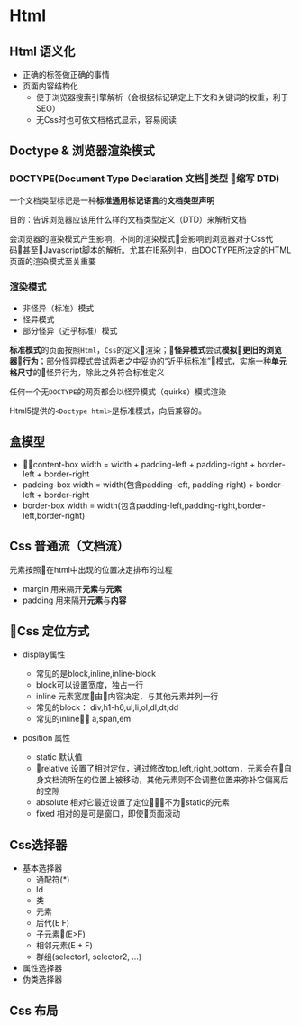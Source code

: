 # Html

## Html 语义化

- 正确的标签做正确的事情
- 页面内容结构化
    - 便于浏览器搜索引擎解析（会根据标记确定上下文和关键词的权重，利于SEO）
    - 无Css时也可依文档格式显示，容易阅读

## Doctype & 浏览器渲染模式
### DOCTYPE(Document Type Declaration 文档类型 缩写 DTD)
一个文档类型标记是一种**标准通用标记语言**的**文档类型声明**

目的：告诉浏览器应该用什么样的文档类型定义（DTD）来解析文档

会浏览器的渲染模式产生影响，不同的渲染模式会影响到浏览器对于Css代码甚至Javascript脚本的解析。尤其在IE系列中，由DOCTYPE所决定的HTML页面的渲染模式至关重要

### 渲染模式
- 非怪异（标准）模式
- 怪异模式
- 部分怪异（近乎标准）模式

**标准模式**的页面按照`Html`，`Css`的定义渲染；**怪异模式**尝试**模拟更旧的浏览器行为**；部分怪异模式尝试两者之中妥协的“近乎标标准”模式，实施一种**单元格尺寸**的怪异行为，除此之外符合标准定义

任何一个无`DOCTYPE`的网页都会以怪异模式（quirks）模式渲染

Html5提供的`<Doctype html>`是标准模式，向后兼容的。

## 盒模型
- content-box
    width = width + padding-left + padding-right + border-left + border-right
- padding-box
    width = width(包含padding-left, padding-right) + border-left + border-right
- border-box
    width = width(包含padding-left,padding-right,border-left,border-right)

## Css 普通流（文档流）
元素按照在html中出现的位置决定排布的过程

- margin 用来隔开**元素**与**元素**
- padding 用来隔开**元素**与**内容**

## Css 定位方式
- display属性
    - 常见的是block,inline,inline-block
    - block可以设置宽度，独占一行
    - inline 元素宽度由内容决定，与其他元素并列一行
    - 常见的block： div,h1-h6,ul,li,ol,dl,dt,dd
    - 常见的inline： a,span,em

- position 属性
    - static 默认值
    - relative 设置了相对定位，通过修改top,left,right,bottom，元素会在自身文档流所在的位置上被移动，其他元素则不会调整位置来弥补它偏离后的空隙
    - absolute 相对它最近设置了定位不为static的元素
    - fixed 相对的是可是窗口，即使页面滚动

## Css选择器
- 基本选择器
    - 通配符(*)
    - Id
    - 类
    - 元素
    - 后代(E F)
    - 子元素(E>F)
    - 相邻元素(E + F)
    - 群组(selector1, selector2, ...)
- 属性选择器 
- 伪类选择器

## Css 布局